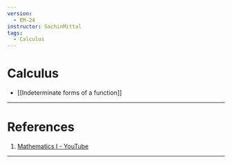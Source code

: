 ```yaml
---
version:
  - EM-24
instructor: SachinMittal
tags:
  - Calculus
---
```

# Calculus


- [[Indeterminate forms of a function]]


---

# References
1. [Mathematics I - YouTube](https://www.youtube.com/playlist?list=PLbMVogVj5nJTEKLskRzwSJeD4KqXIWAbu)

---
